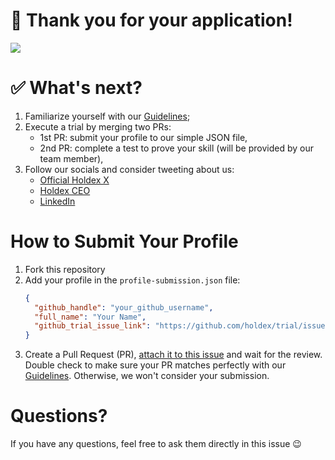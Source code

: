 # 🎉 Thank you for your application!   
![](https://media3.giphy.com/media/v1.Y2lkPTc5MGI3NjExYzM3aHRxaWg1NWR5ZXV5b3JxcnlrbjZ2c215aGdiejB1YzF5dG93ZyZlcD12MV9pbnRlcm5hbF9naWZfYnlfaWQmY3Q9Zw/3oz8xIsloV7zOmt81G/giphy.gif)

# ✅ What's next?
1. Familiarize yourself with our [Guidelines](https://github.com/holdex/developers/blob/main/.github/CONTRIBUTING.md);
1. Execute a trial by merging two PRs:
    - 1st PR: submit your profile to our simple JSON file,
    - 2nd PR: complete a test to prove your skill (will be provided by our team member),
1. Follow our socials and consider tweeting about us:
    - [Official Holdex X](https://x.com/HoldexIo)
    - [Holdex CEO](https://x.com/zolotokrylin)
    - [LinkedIn](https://www.linkedin.com/company/holdexlimited)
   
# How to Submit Your Profile  

1. Fork this repository
2. Add your profile in the `profile-submission.json` file: 
    ```json
    {
      "github_handle": "your_github_username",
      "full_name": "Your Name",
      "github_trial_issue_link": "https://github.com/holdex/trial/issues/your_issue_number"
    }
    ```
3. Create a Pull Request (PR), [attach it to this issue](https://docs.github.com/en/issues/tracking-your-work-with-issues/using-issues/linking-a-pull-request-to-an-issue#about-linked-issues-and-pull-requests) and wait for the review. Double check to make sure your PR matches perfectly with our [Guidelines](https://github.com/holdex/developers/blob/main/.github/CONTRIBUTING.md). Otherwise, we won't consider your submission.

# Questions? 
If you have any questions, feel free to ask them directly in this issue 😉
